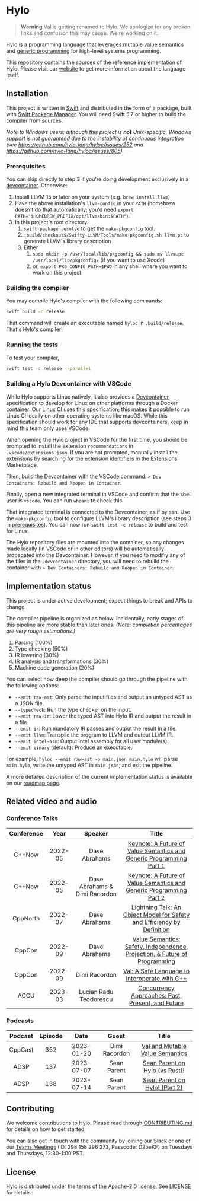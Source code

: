 # Hylo

> **Warning**
> Val is getting renamed to Hylo. We apologize for any broken links and confusion this may cause. We're working on it.

Hylo is a programming language that leverages [mutable value semantics](https://www.jot.fm/issues/issue_2022_02/article2.pdf) and [generic programming](https://fm2gp.com) for high-level systems programming.

This repository contains the sources of the reference implementation of Hylo.
Please visit our [website](https://hylo-lang.org) to get more information about the language itself.

## Installation

This project is written in [Swift](https://swift.org) and distributed in the form of a package, built with [Swift Package Manager](https://swift.org/package-manager/).
You will need Swift 5.7 or higher to build the compiler from sources.

*Note to Windows users: although this project is **not** Unix-specific, Windows support is not guaranteed due to the instability of continuous integration (see https://github.com/hylo-lang/hyloc/issues/252 and https://github.com/hylo-lang/hyloc/issues/805).*

### Prerequisites

You can skip directly to step 3 if you're doing development exclusively in a [devcontainer](#building-val-devcontainer-with-vscode).
Otherwise:

1. Install LLVM 15 or later on your system (e.g. `brew install llvm`) 
2. Have the above installation's `llvm-config` in your `PATH` (homebrew doesn't do that automatically; you'd need `export PATH="$HOMEBREW_PREFIX/opt/llvm/bin:$PATH"`). 
3. In this project's root directory.
    1. `swift package resolve` to get the `make-pkgconfig` tool.
    2. `.build/checkouts/Swifty-LLVM/Tools/make-pkgconfig.sh llvm.pc` to generate LLVM's library description 
    3. Either
        1. `sudo mkdir -p /usr/local/lib/pkgconfig && sudo mv llvm.pc /usr/local/lib/pkgconfig/` (if you want to use Xcode)
        2. or, `export PKG_CONFIG_PATH=$PWD` in any shell where you want to work on this project
   
### Building the compiler

You may compile Hylo's compiler with the following commands:

```bash
swift build -c release
```

That command will create an executable named `hyloc` in `.build/release`.
That's Hylo's compiler!

### Running the tests

To test your compiler, 

```bash
swift test -c release --parallel
```

### Building a Hylo Devcontainer with VSCode

While Hylo supports Linux natively, it also provides a [Devcontainer](https://containers.dev/) specification to develop for Linux on other platforms through a Docker container. Our [Linux CI](.github/workflows/build-and-test.yml) uses this specification; this makes it possible to run Linux CI locally on other operating systems like macOS. While this specification should work for any IDE that supports devcontainers, keep in mind this team only uses VSCode. 

When opening the Hylo project in VSCode for the first time, you should be prompted to install the extension `recommendations` in `.vscode/extensions.json`. If you are not prompted, manually install the extensions by searching for the extension identifiers in the Extensions Marketplace.

Then, build the Devcontainer with the VSCode command: `> Dev Containers: Rebuild and Reopen in Container`.

Finally, open a new integrated terminal in VSCode and confirm that the shell user is `vscode`. You can run `whoami` to check this.

That integrated terminal is connected to the Devcontainer, as if by ssh.
Use the `make-pkgconfig` tool to configure LLVM's library description (see steps 3 in [prerequisites](#prerequisites)).
You can now run `swift test -c release` to build and test for Linux.

The Hylo repository files are mounted into the container, so any changes made locally (in VSCode or in other editors) will be automatically propagated into the Devcontainer. However, if you need to modifiy any of the files in the `.devcontainer` directory, you will need to rebuild the container with `> Dev Containers: Rebuild and Reopen in Container`.

## Implementation status

This project is under active development; expect things to break and APIs to change.

The compiler pipeline is organized as below.
Incidentally, early stages of this pipeline are more stable than later ones.
*(Note: completion percentages are very rough estimations.)*
1. Parsing (100%)
2. Type checking (50%)
3. IR lowering (30%)
4. IR analysis and transformations (30%)
5. Machine code generation (20%)

You can select how deep the compiler should go through the pipeline with the following options:
- `--emit raw-ast`: Only parse the input files and output an untyped AST as a JSON file.
- `--typecheck`: Run the type checker on the input.
- `--emit raw-ir`: Lower the typed AST into Hylo IR and output the result in a file.
- `--emit ir`: Run mandatory IR passes and output the result in a file.
- `--emit llvm`: Transpile the program to LLVM and output LLVM IR.
- `--emit intel-asm`: Output Intel assembly for all user module(s).
- `--emit binary` (default): Produce an executable.

For example, `hyloc --emit raw-ast -o main.json main.hylo` will parse `main.hylo`, write the untyped AST in `main.json`, and exit the pipeline.

A more detailed description of the current implementation status is available on our [roadmap page](https://www.hylo-lang.org/pages/implementation-status.html).

## Related video and audio

### Conference Talks

| Conference |  Year   |            Speaker            |                                                           Title                                                           |
| :--------: | :-----: | :---------------------------: | :-----------------------------------------------------------------------------------------------------------------------: |
|   C++Now   | 2022-05 |         Dave Abrahams         |    [Keynote: A Future of Value Semantics and Generic Programming Part 1](https://www.youtube.com/watch?v=4Ri8bly-dJs)     |
|   C++Now   | 2022-05 | Dave Abrahams & Dimi Racordon |    [Keynote: A Future of Value Semantics and Generic Programming Part 2](https://www.youtube.com/watch?v=GsxYnEAZoNI)     |
|  CppNorth  | 2022-07 |         Dave Abrahams         |  [Lightning Talk: An Object Model for Safety and Efficiency by Definition](https://www.youtube.com/watch?v=KGL02mSaplE)   |
|   CppCon   | 2022-09 |         Dave Abrahams         | [Value Semantics: Safety, Independence, Projection, & Future of Programming](https://www.youtube.com/watch?v=QthAU-t3PQ4) |
|   CppCon   | 2022-09 |         Dimi Racordon         |               [Val: A Safe Language to Interoperate with C++](https://www.youtube.com/watch?v=ws-Z8xKbP4w)                |
|   ACCU     | 2023-03 |     Lucian Radu Teodorescu    |             [Concurrency Approaches: Past, Present, and Future](https://www.youtube.com/watch?v=uSG240pJGPM)              |

### Podcasts

| Podcast | Episode |    Date    |     Guest     |                                          Title                                          |
| :-----: | :-----: | :--------: | :-----------: | :-------------------------------------------------------------------------------------: |
| CppCast |   352   | 2023-01-20 | Dimi Racordon | [Val and Mutable Value Semantics](https://cppcast.com/val-and-mutable-value-semantics)  |
|  ADSP   |   137   | 2023-07-07 |  Sean Parent  | [Sean Parent on Hylo (vs Rust)!](https://adspthepodcast.com/2023/07/07/Episode-137.html) |
|  ADSP   |   138   | 2023-07-14 |  Sean Parent  | [Sean Parent on Hylo! (Part 2)](https://adspthepodcast.com/2023/07/14/Episode-138.html) |

## Contributing

We welcome contributions to Hylo.
Please read through [CONTRIBUTING.md](CONTRIBUTING.md) for details on how to get started.

You can also get in touch with the community by joining our [Slack](https://join.slack.com/t/val-qs97696/shared_invite/zt-1z3dsblrq-y4qXfEE6wr6uMEJSN9uFyg) or one of our [Teams Meetings](https://teams.microsoft.com/l/meetup-join/19%3ameeting_YjZmOTJiMjUtNDZhNy00MTcxLWJjY2YtMTQ0ZGEzY2RkY2E4%40thread.v2/0?context=%7b%22Tid%22%3a%22fa7b1b5a-7b34-4387-94ae-d2c178decee1%22%2c%22Oid%22%3a%22a102b458-98db-4c5e-acad-cfa08a096ae3%22%7d) (ID: 298 158 296 273, Passcode: D2beKF) on Tuesdays and Thursdays, 12:30-1:00 PST.

## License

Hylo is distributed under the terms of the Apache-2.0 license.
See [LICENSE](LICENSE) for details.
